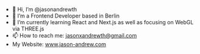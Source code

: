 - 👋 Hi, I’m @jasonandrewth
- 👀 I’m a Frontend Developer based in Berlin
- 🌱 I’m currently learning React and Next.js as well as focusing on WebGL via THREE.js
- 📫 How to reach me: jasonxandrewth@gmail.com
- My Website: www.jason-andrew.com


